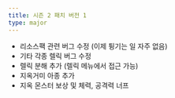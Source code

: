 ```yaml
---
title: 시즌 2 패치 버전 1
type: major
---
```


* 리소스팩 관련 버그 수정 (이제 튕기는 일 자주 없음)
* 기타 각종 렐릭 버그 수정
* 렐릭 분해 추가 (렐릭 메뉴에서 접근 가능)
* 지옥거미 아종 추가
* 지옥 몬스터 보상 및 체력, 공격력 너프
